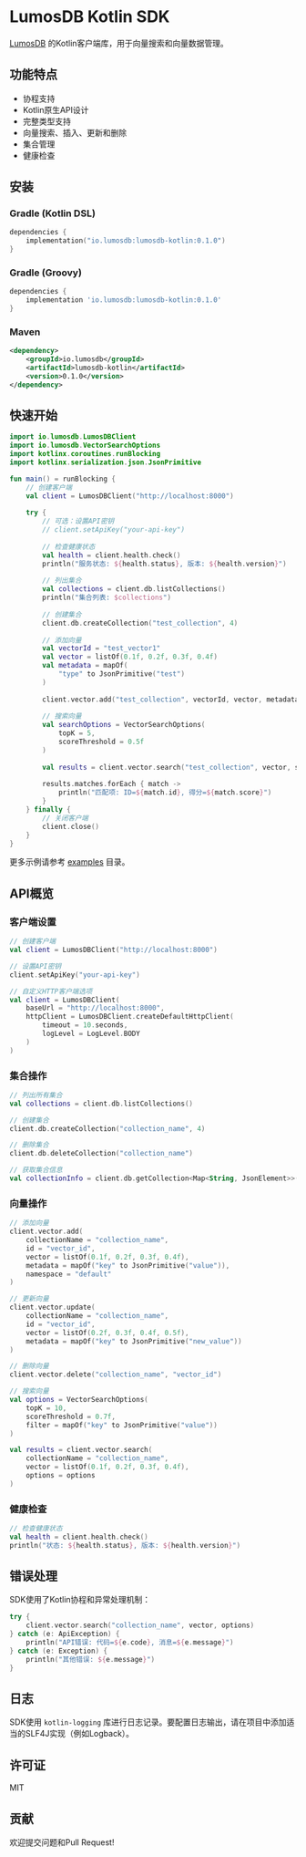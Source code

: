 # LumosDB Kotlin SDK

[LumosDB](https://github.com/linchonglin/lumos-db) 的Kotlin客户端库，用于向量搜索和向量数据管理。

## 功能特点

- 协程支持
- Kotlin原生API设计
- 完整类型支持
- 向量搜索、插入、更新和删除
- 集合管理
- 健康检查

## 安装

### Gradle (Kotlin DSL)

```kotlin
dependencies {
    implementation("io.lumosdb:lumosdb-kotlin:0.1.0")
}
```

### Gradle (Groovy)

```groovy
dependencies {
    implementation 'io.lumosdb:lumosdb-kotlin:0.1.0'
}
```

### Maven

```xml
<dependency>
    <groupId>io.lumosdb</groupId>
    <artifactId>lumosdb-kotlin</artifactId>
    <version>0.1.0</version>
</dependency>
```

## 快速开始

```kotlin
import io.lumosdb.LumosDBClient
import io.lumosdb.VectorSearchOptions
import kotlinx.coroutines.runBlocking
import kotlinx.serialization.json.JsonPrimitive

fun main() = runBlocking {
    // 创建客户端
    val client = LumosDBClient("http://localhost:8000")
    
    try {
        // 可选：设置API密钥
        // client.setApiKey("your-api-key")
        
        // 检查健康状态
        val health = client.health.check()
        println("服务状态: ${health.status}, 版本: ${health.version}")
        
        // 列出集合
        val collections = client.db.listCollections()
        println("集合列表: $collections")
        
        // 创建集合
        client.db.createCollection("test_collection", 4)
        
        // 添加向量
        val vectorId = "test_vector1"
        val vector = listOf(0.1f, 0.2f, 0.3f, 0.4f)
        val metadata = mapOf(
            "type" to JsonPrimitive("test")
        )
        
        client.vector.add("test_collection", vectorId, vector, metadata)
        
        // 搜索向量
        val searchOptions = VectorSearchOptions(
            topK = 5,
            scoreThreshold = 0.5f
        )
        
        val results = client.vector.search("test_collection", vector, searchOptions)
        
        results.matches.forEach { match ->
            println("匹配项: ID=${match.id}, 得分=${match.score}")
        }
    } finally {
        // 关闭客户端
        client.close()
    }
}
```

更多示例请参考 [examples](./src/main/kotlin/io/lumosdb/example) 目录。

## API概览

### 客户端设置

```kotlin
// 创建客户端
val client = LumosDBClient("http://localhost:8000")

// 设置API密钥
client.setApiKey("your-api-key")

// 自定义HTTP客户端选项
val client = LumosDBClient(
    baseUrl = "http://localhost:8000",
    httpClient = LumosDBClient.createDefaultHttpClient(
        timeout = 10.seconds,
        logLevel = LogLevel.BODY
    )
)
```

### 集合操作

```kotlin
// 列出所有集合
val collections = client.db.listCollections()

// 创建集合
client.db.createCollection("collection_name", 4)

// 删除集合
client.db.deleteCollection("collection_name")

// 获取集合信息
val collectionInfo = client.db.getCollection<Map<String, JsonElement>>("collection_name")
```

### 向量操作

```kotlin
// 添加向量
client.vector.add(
    collectionName = "collection_name",
    id = "vector_id",
    vector = listOf(0.1f, 0.2f, 0.3f, 0.4f),
    metadata = mapOf("key" to JsonPrimitive("value")),
    namespace = "default"
)

// 更新向量
client.vector.update(
    collectionName = "collection_name",
    id = "vector_id",
    vector = listOf(0.2f, 0.3f, 0.4f, 0.5f),
    metadata = mapOf("key" to JsonPrimitive("new_value"))
)

// 删除向量
client.vector.delete("collection_name", "vector_id")

// 搜索向量
val options = VectorSearchOptions(
    topK = 10,
    scoreThreshold = 0.7f,
    filter = mapOf("key" to JsonPrimitive("value"))
)

val results = client.vector.search(
    collectionName = "collection_name",
    vector = listOf(0.1f, 0.2f, 0.3f, 0.4f),
    options = options
)
```

### 健康检查

```kotlin
// 检查健康状态
val health = client.health.check()
println("状态: ${health.status}, 版本: ${health.version}")
```

## 错误处理

SDK使用了Kotlin协程和异常处理机制：

```kotlin
try {
    client.vector.search("collection_name", vector, options)
} catch (e: ApiException) {
    println("API错误: 代码=${e.code}, 消息=${e.message}")
} catch (e: Exception) {
    println("其他错误: ${e.message}")
}
```

## 日志

SDK使用 `kotlin-logging` 库进行日志记录。要配置日志输出，请在项目中添加适当的SLF4J实现（例如Logback）。

## 许可证

MIT

## 贡献

欢迎提交问题和Pull Request! 